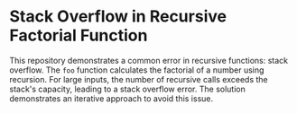 # Stack Overflow in Recursive Factorial Function

This repository demonstrates a common error in recursive functions: stack overflow.  The `foo` function calculates the factorial of a number using recursion.  For large inputs, the number of recursive calls exceeds the stack's capacity, leading to a stack overflow error.  The solution demonstrates an iterative approach to avoid this issue.